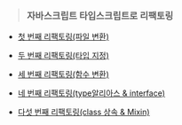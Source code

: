 >### 자바스크립트 타입스크립트로 리팩토링   

- <a href="https://github.com/jiyun1006/javascript-typescript-refactoring/blob/main/refactoring/md_dir/refactoring_1.md">첫 번째 리팩토링(파일 변환)</a>     

- <a href="https://github.com/jiyun1006/javascript-typescript-refactoring/blob/main/refactoring/md_dir/refactoring_2.md">두 번째 리팩토링(타입 지정)</a>   

- <a href="https://github.com/jiyun1006/javascript-typescript-refactoring/blob/main/refactoring/md_dir/refactoring_3.md">세 번째 리팩토링(함수 변환)</a>   

- <a href="https://github.com/jiyun1006/javascript-typescript-refactoring/blob/main/refactoring/md_dir/refactoring_4.md">네 번째 리팩토링(type알리아스 & interface)</a>   

- <a href="https://github.com/jiyun1006/javascript-typescript-refactoring/blob/main/refactoring/md_dir/refactoring_5.md">다섯 번째 리팩토링(class 상속 & Mixin)</a>

